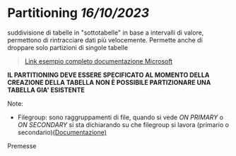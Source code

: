 # Partitioning  *16/10/2023*

suddivisione di tabelle in "sottotabelle" in base a intervalli di valore, permettono di rintracciare dati più velocemente. Permette anche di droppare solo partizioni di singole tabelle

>[Link esempio completo documentazione Microsoft](https://learn.microsoft.com/en-us/sql/relational-databases/partitions/create-partitioned-tables-and-indexes?view=sql-server-ver16)

**IL PARTITIONING DEVE ESSERE SPECIFICATO AL MOMENTO DELLA CREAZIONE DELLA TABELLA**
**NON È POSSIBILE PARTIZIONARE UNA TABELLA GIA' ESISTENTE**

Note:
- Filegroup: sono raggruppamenti di file, quando si vede *ON PRIMARY* o *ON SECONDARY* si sta dichiarando su che filegroup si lavora (primario o secondario)[(Documentazione)](https://learn.microsoft.com/en-us/sql/relational-databases/databases/database-files-and-filegroups?view=sql-server-ver16)


Premesse
